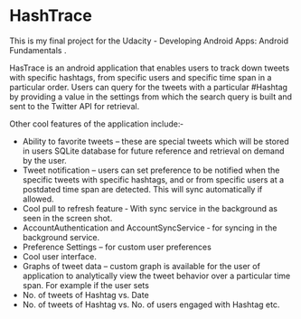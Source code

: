 # HashTrace
This is my final project for the Udacity - Developing Android Apps: Android Fundamentals . 

HasTrace is an android application that enables users to track down tweets with specific hashtags, 
from specific users and specific time span in a particular order. Users can query for the tweets 
with a particular #Hashtag by providing a value in the settings from which the search query is 
built and sent to the Twitter API for retrieval.

Other cool features of the application include:‐

*  Ability to favorite tweets – these are special tweets which will be stored in users SQLite 
database for future reference and retrieval on demand by the user.
*    Tweet notification – users can set preference to be notified when
the specific tweets with specific hashtags, and or from specific users at a postdated time span are 
detected. This will sync automatically if allowed.
*    Cool pull to refresh feature ‐ With sync service in the
background as seen in the screen shot.
*   AccountAuthentication and AccountSyncService ‐ for syncing in the background service.
*    Preference Settings – for custom user preferences
*    Cool user interface.
*    Graphs of tweet data – custom graph is available for the user of application to analytically 
view the tweet behavior over a particular time span. For example if the user sets
  *  No. of tweets of Hashtag vs. Date
  *  No. of tweets of Hashtag vs. No. of users engaged with
Hashtag etc.
